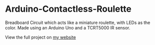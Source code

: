 # Arduino-Contactless-Roulette

Breadboard Circuit which acts like a miniature roulette, with LEDs as the color. Made using an Arduino Uno and a TCRT5000 IR sensor.

View the full project on [my website](https://www.adelindiac.site/arduino-roulette)
